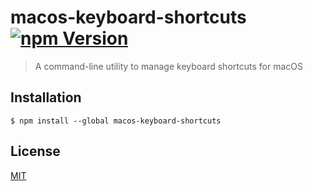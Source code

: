 # macos-keyboard-shortcuts [![npm Version](https://img.shields.io/npm/v/macos-keyboard-shortcuts)](https://www.npmjs.org/package/macos-keyboard-shortcuts)

> A command-line utility to manage keyboard shortcuts for macOS

## Installation

```
$ npm install --global macos-keyboard-shortcuts
```

## License

[MIT](LICENSE.md)
